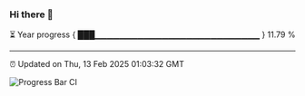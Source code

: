 ### Hi there 👋

⏳ Year progress { ███▁▁▁▁▁▁▁▁▁▁▁▁▁▁▁▁▁▁▁▁▁▁▁▁▁▁▁ } 11.79 %

---

⏰ Updated on Thu, 13 Feb 2025 01:03:32 GMT

![Progress Bar CI](https://github.com/liununu/liununu/workflows/Progress%20Bar%20CI/badge.svg)
